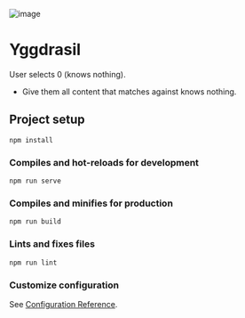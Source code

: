 ![image](https://user-images.githubusercontent.com/267296/131212103-02f86377-78b4-4b87-a66a-136449c5209e.png)


  
# Yggdrasil




User selects 0 (knows nothing).

- Give them all content that matches against knows nothing.








## Project setup
```
npm install
```

### Compiles and hot-reloads for development
```
npm run serve
```

### Compiles and minifies for production
```
npm run build
```

### Lints and fixes files
```
npm run lint
```

### Customize configuration
See [Configuration Reference](https://cli.vuejs.org/config/).
